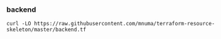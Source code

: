 
### backend

```
curl -LO https://raw.githubusercontent.com/mnuma/terraform-resource-skeleton/master/backend.tf
```
